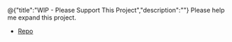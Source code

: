@{"title":"WIP - Please Support This Project","description":""}
Please help me expand this project.
- [Repo](https://github.com/awayfromoi/awayfromoi.github.io/)
